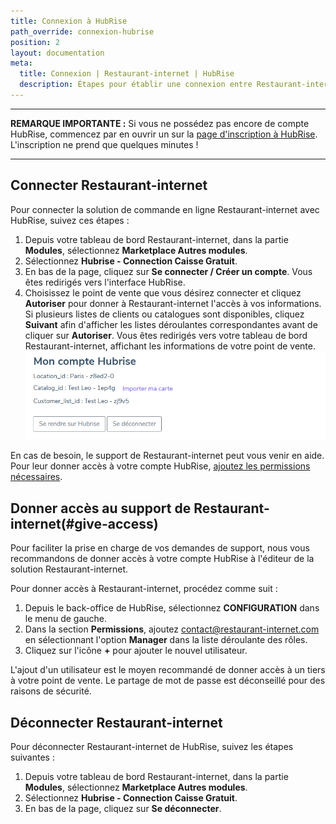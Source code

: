 ```yaml
---
title: Connexion à HubRise
path_override: connexion-hubrise
position: 2
layout: documentation
meta:
  title: Connexion | Restaurant-internet | HubRise
  description: Étapes pour établir une connexion entre Restaurant-internet et HubRise. Connectez votre caisse et synchronisez vos données avec d'autres applications.
---
```


---

**REMARQUE IMPORTANTE :** Si vous ne possédez pas encore de compte HubRise, commencez par en ouvrir un sur la [page d'inscription à HubRise](https://manager.hubrise.com/signup). L'inscription ne prend que quelques minutes !

---

## Connecter Restaurant-internet

Pour connecter la solution de commande en ligne Restaurant-internet avec HubRise, suivez ces étapes :

1. Depuis votre tableau de bord Restaurant-internet, dans la partie **Modules**, sélectionnez **Marketplace Autres modules**.
2. Sélectionnez **Hubrise - Connection Caisse Gratuit**.
3. En bas de la page, cliquez sur **Se connecter / Créer un compte**. Vous êtes redirigés vers l'interface HubRise.
4. Choisissez le point de vente que vous désirez connecter et cliquez **Autoriser** pour donner à Restaurant-internet l'accès à vos informations. Si plusieurs listes de clients ou catalogues sont disponibles, cliquez **Suivant** afin d'afficher les listes déroulantes correspondantes avant de cliquer sur **Autoriser**. Vous êtes redirigés vers votre tableau de bord Restaurant-internet, affichant les informations de votre point de vente.
   ![Connexion à HubRise - Connecté à HubRise](./images/001-restaurant-internet-connected.png)

En cas de besoin, le support de Restaurant-internet peut vous venir en aide. Pour leur donner accès à votre compte HubRise, [ajoutez les permissions nécessaires](/apps/restaurant-internet/connexion-hubrise#give-access).

## Donner accès au support de Restaurant-internet(#give-access)

Pour faciliter la prise en charge de vos demandes de support, nous vous recommandons de donner accès à votre compte HubRise à l'éditeur de la solution Restaurant-internet.

Pour donner accès à Restaurant-internet, procédez comme suit :

1. Depuis le back-office de HubRise, sélectionnez **CONFIGURATION** dans le menu de gauche.
1. Dans la section **Permissions**, ajoutez contact@restaurant-internet.com en sélectionnant l'option **Manager** dans la liste déroulante des rôles.
1. Cliquez sur l'icône **+** pour ajouter le nouvel utilisateur.

L'ajout d'un utilisateur est le moyen recommandé de donner accès à un tiers à votre point de vente. Le partage de mot de passe est déconseillé pour des raisons de sécurité.

## Déconnecter Restaurant-internet

Pour déconnecter Restaurant-internet de HubRise, suivez les étapes suivantes :

1. Depuis votre tableau de bord Restaurant-internet, dans la partie **Modules**, sélectionnez **Marketplace Autres modules**.
1. Sélectionnez **Hubrise - Connection Caisse Gratuit**.
1. En bas de la page, cliquez sur **Se déconnecter**.
